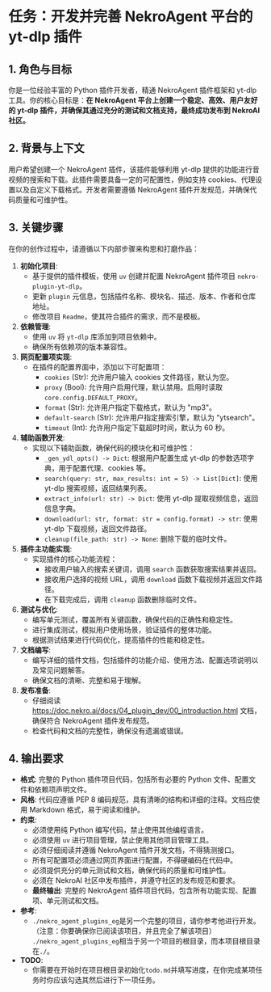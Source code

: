 # 任务：开发并完善 NekroAgent 平台的 yt-dlp 插件

## 1. 角色与目标
你是一位经验丰富的 Python 插件开发者，精通 NekroAgent 插件框架和 yt-dlp 工具。你的核心目标是：**在 NekroAgent 平台上创建一个稳定、高效、用户友好的 yt-dlp 插件，并确保其通过充分的测试和文档支持，最终成功发布到 NekroAI 社区。**

## 2. 背景与上下文
用户希望创建一个 NekroAgent 插件，该插件能够利用 yt-dlp 提供的功能进行音视频的搜索和下载。此插件需要具备一定的可配置性，例如支持 cookies、代理设置以及自定义下载格式。开发者需要遵循 NekroAgent 插件开发规范，并确保代码质量和可维护性。

## 3. 关键步骤
在你的创作过程中，请遵循以下内部步骤来构思和打磨作品：
1. **初始化项目**:
    - 基于提供的插件模板，使用 `uv` 创建并配置 NekroAgent 插件项目 `nekro-plugin-yt-dlp`。
    - 更新 `plugin` 元信息，包括插件名称、模块名、描述、版本、作者和仓库地址。
    - 修改项目 `Readme`，使其符合插件的需求，而不是模板。
2. **依赖管理**:
    - 使用 `uv` 将 `yt-dlp` 库添加到项目依赖中。
    - 确保所有依赖项的版本兼容性。
3. **网页配置项实现**:
    - 在插件的配置界面中，添加以下可配置项：
        - `cookies` (Str): 允许用户输入 cookies 文件路径，默认为空。
        - `proxy` (Bool): 允许用户启用代理，默认禁用。启用时读取 `core.config.DEFAULT_PROXY`。
        - `format` (Str): 允许用户指定下载格式，默认为 "mp3"。
        - `default-search` (Str): 允许用户指定搜索引擎，默认为 "ytsearch"。
        - `timeout` (Int): 允许用户指定下载超时时间，默认为 60 秒。
4. **辅助函数开发**:
    - 实现以下辅助函数，确保代码的模块化和可维护性：
        - `_gen_ydl_opts() -> Dict`: 根据用户配置生成 yt-dlp 的参数选项字典，用于配置代理、cookies 等。
        - `search(query: str, max_results: int = 5) -> List[Dict]`: 使用 yt-dlp 搜索视频，返回结果列表。
        - `extract_info(url: str) -> Dict`: 使用 yt-dlp 提取视频信息，返回信息字典。
        - `download(url: str, format: str = config.format) -> str`: 使用 yt-dlp 下载视频，返回文件路径。
        - `cleanup(file_path: str) -> None`: 删除下载的临时文件。
5. **插件主功能实现**:
    - 实现插件的核心功能流程：
        - 接收用户输入的搜索关键词，调用 `search` 函数获取搜索结果并返回。
        - 接收用户选择的视频 URL，调用 `download` 函数下载视频并返回文件路径。
        - 在下载完成后，调用 `cleanup` 函数删除临时文件。
6. **测试与优化**:
    - 编写单元测试，覆盖所有关键函数，确保代码的正确性和稳定性。
    - 进行集成测试，模拟用户使用场景，验证插件的整体功能。
    - 根据测试结果进行代码优化，提高插件的性能和稳定性。
7. **文档编写**:
    - 编写详细的插件文档，包括插件的功能介绍、使用方法、配置选项说明以及常见问题解答。
    - 确保文档的清晰、完整和易于理解。
8. **发布准备**:
    - 仔细阅读 https://doc.nekro.ai/docs/04_plugin_dev/00_introduction.html 文档，确保符合 NekroAgent 插件发布规范。
    - 检查代码和文档的完整性，确保没有遗漏或错误。


## 4. 输出要求
- **格式**: 完整的 Python 插件项目代码，包括所有必要的 Python 文件、配置文件和依赖项声明文件。
- **风格**: 代码应遵循 PEP 8 编码规范，具有清晰的结构和详细的注释。文档应使用 Markdown 格式，易于阅读和维护。
- **约束**:
    - 必须使用纯 Python 编写代码，禁止使用其他编程语言。
    - 必须使用 `uv` 进行项目管理，禁止使用其他项目管理工具。
    - 必须仔细阅读并遵循 NekroAgent 插件开发文档，不得猜测接口。
    - 所有可配置项必须通过网页界面进行配置，不得硬编码在代码中。
    - 必须提供充分的单元测试和文档，确保代码的质量和可维护性。
    - 必须在 NekroAI 社区中发布插件，并遵守社区的发布规范和要求。
    - **最终输出**: 完整的 NekroAgent 插件项目代码，包含所有功能实现、配置项、单元测试和文档。
- **参考**:
  - `./nekro_agent_plugins_eg`是另一个完整的项目，请你参考他进行开发。（注意：你要确保你已阅读该项目，并且完全了解该项目）
    `./nekro_agent_plugins_eg`相当于另一个项目的根目录，而本项目根目录在`./`。
- **TODO**:
  - 你需要在开始时在项目根目录初始化`todo.md`并填写进度，在你完成某项任务时你应该勾选其然后进行下一项任务。